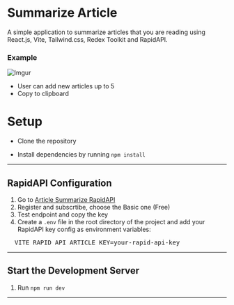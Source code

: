 # Summarize Article
A simple application to summarize articles that you are reading using React.js, Vite, Tailwind.css, Redex Toolkit and RapidAPI.
### Example

![Imgur](https://i.imgur.com/EbrmdGt.png)

* User can add new articles up to 5
* Copy to clipboard

# Setup

* Clone the repository


* Install dependencies by running `npm install`
---
## RapidAPI Configuration

1. Go to [Article Summarize RapidAPI ](https://rapidapi.com/restyler/api/article-extractor-and-summarizer/)
2. Register and subscrtibe, choose the Basic one (Free)
3. Test endpoint and copy the key
4. Create a `.env` file in the root directory of the project and add your RapidAPI key config as environment variables:
  <pre>
  VITE_RAPID_API_ARTICLE_KEY=your-rapid-api-key</pre>
---

## Start the Development Server

1. Run `npm run dev`
---

